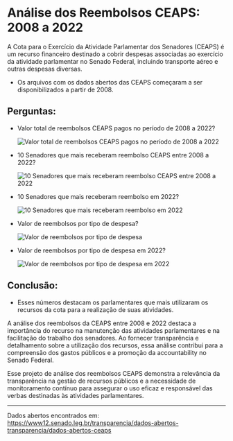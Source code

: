 # Análise dos Reembolsos CEAPS: 2008 a 2022

A Cota para o Exercício da Atividade Parlamentar dos Senadores (CEAPS) é um recurso financeiro destinado a cobrir despesas associadas ao exercício da atividade parlamentar no Senado Federal, incluindo transporte aéreo e outras despesas diversas.

* Os arquivos com os dados abertos das CEAPS começaram a ser disponibilizados a partir de 2008.

## Perguntas:

* Valor total de reembolsos CEAPS pagos no período de 2008 a 2022?
  
  ![Valor total de reembolsos CEAPS pagos no período de 2008 a 2022](https://github.com/Lucasvrib/An-lise-de-despesas-senadores-2008-a-2022/assets/146672956/48f25565-1657-44f6-945a-56d81bc044e8)

* 10 Senadores que mais receberam reembolso CEAPS entre 2008 a 2022?
  
  ![10 Senadores que mais receberam reembolso CEAPS entre 2008 a 2022](https://github.com/Lucasvrib/An-lise-de-despesas-senadores-2008-a-2022/assets/146672956/919b62fe-d94a-4cbe-9db4-b922022156f5)

* 10 Senadores que mais receberam reembolso em 2022?
  
  ![10 Senadores que mais receberam reembolso em 2022](https://github.com/Lucasvrib/An-lise-de-despesas-senadores-2008-a-2022/assets/146672956/eadd56aa-01b6-4e7d-803b-7e2f7620972e)

* Valor de reembolsos por tipo de despesa?
  
  ![Valor de reembolsos por tipo de despesa](https://github.com/Lucasvrib/An-lise-de-despesas-senadores-2008-a-2022/assets/146672956/a8995e51-e227-439c-8e30-389ac23adbd0)

* Valor de reembolsos por tipo de despesa em 2022?
  
  ![Valor de reembolsos por tipo de despesa em 2022](https://github.com/Lucasvrib/An-lise-de-despesas-senadores-2008-a-2022/assets/146672956/114696f7-6798-42f2-9250-b2f878e7499f) 

## Conclusão:

* Esses números destacam os parlamentares que mais utilizaram os recursos da cota para a realização de suas atividades.
  
A análise dos reembolsos da CEAPS entre 2008 e 2022 destaca a importância do recurso na manutenção das atividades parlamentares e na facilitação do trabalho dos senadores. Ao fornecer transparência e detalhamento sobre a utilização dos recursos, essa análise contribui para a compreensão dos gastos públicos e a promoção da accountability no Senado Federal.

Esse projeto de análise dos reembolsos CEAPS demonstra a relevância da transparência na gestão de recursos públicos e a necessidade de monitoramento contínuo para assegurar o uso eficaz e responsável das verbas destinadas às atividades parlamentares.

---
Dados abertos encontrados em: https://www12.senado.leg.br/transparencia/dados-abertos-transparencia/dados-abertos-ceaps
